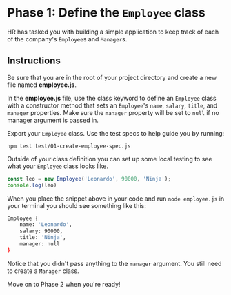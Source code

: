 # Phase 1: Define the `Employee` class

HR has tasked you with building a simple application to keep track of each of 
the company's `Employee`s and `Manager`s.

## Instructions

Be sure that you are in the root of your project directory and create a new 
file named __employee.js__.

In the __employee.js__ file, use the class keyword to define an `Employee` 
class with a constructor method that sets an `Employee`'s `name`, `salary`, 
`title`, and `manager` properties. Make sure the `manager` property will be set
to `null` if no manager argument is passed in.

Export your `Employee` class. Use the test specs to help guide you by running:
```
npm test test/01-create-employee-spec.js
```

Outside of your class definition you can set up some local testing to see what 
your `Employee` class looks like.

```js
const leo = new Employee('Leonardo', 90000, 'Ninja');
console.log(leo)
```


When you place the snippet above in your code and run `node employee.js` in 
your terminal you should see something like this:

```bash
Employee {
    name: 'Leonardo',
    salary: 90000,
    title: 'Ninja',
    manager: null
}
```

Notice that you didn't pass anything to the `manager` argument. You still need 
to create a `Manager` class.

Move on to Phase 2 when you're ready!